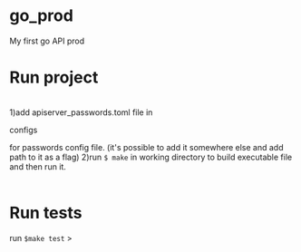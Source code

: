 # go_prod
My first go API prod

<h1>Run project</h1> <br>
1)add apiserver_passwords.toml file in <p>configs</p> for passwords config file. (it's possible to add it somewhere else and add path to it as a flag)
2)run <code>$ make</code> in working directory to build executable file and then run it.<br>
<br>
<h1>Run tests</h1>
run <code>$make test</code>
>
